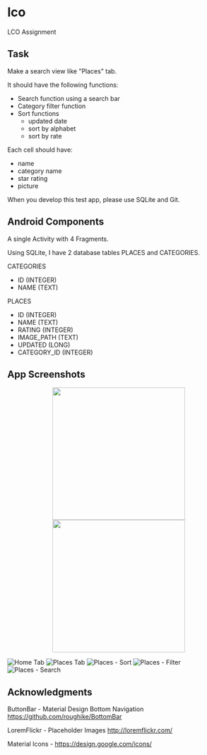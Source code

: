 # lco
LCO Assignment

## Task
Make a search view like "Places" tab.

It should have the following functions:
* Search function using a search bar
* Category filter function
* Sort functions
	- updated date
	- sort by alphabet
	- sort by rate

Each cell should have:
* name
* category name
* star rating
* picture
	
When you develop this test app, please use SQLite and Git.	

## Android Components
A single Activity with 4 Fragments.
 
Using SQLite, I have 2 database tables PLACES and CATEGORIES.

CATEGORIES
* ID (INTEGER)
* NAME (TEXT)

PLACES
* ID (INTEGER)
* NAME (TEXT)
* RATING (INTEGER)
* IMAGE_PATH (TEXT)
* UPDATED (LONG)
* CATEGORY_ID (INTEGER)

## App Screenshots
<p align="center">
  <img src="https://github.com/janicetan12/lco/blob/master/images/home.png?raw=true" width="300"/>
  <img src="https://github.com/janicetan12/lco/blob/master/images/places.png?raw=true" width="300"/>
</p>

![Home Tab](https://github.com/janicetan12/lco/blob/master/images/home.png?raw=true)
![Places Tab](https://github.com/janicetan12/lco/blob/master/images/places.png?raw=true)
![Places - Sort](https://github.com/janicetan12/lco/blob/master/images/places_sort.png?raw=true)
![Places - Filter](https://github.com/janicetan12/lco/blob/master/images/places_filter.png?raw=true)
![Places - Search](https://github.com/janicetan12/lco/blob/master/images/places_search.png?raw=true)

## Acknowledgments
ButtonBar - Material Design Bottom Navigation https://github.com/roughike/BottomBar

LoremFlickr - Placeholder Images http://loremflickr.com/

Material Icons - https://design.google.com/icons/
